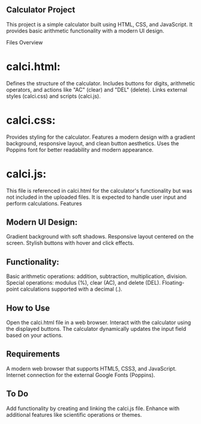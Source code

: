 ## Calculator Project
This project is a simple calculator built using HTML, CSS, and JavaScript. It provides basic arithmetic functionality with a modern UI design.

Files Overview
# calci.html:

Defines the structure of the calculator.
Includes buttons for digits, arithmetic operators, and actions like "AC" (clear) and "DEL" (delete).
Links external styles (calci.css) and scripts (calci.js).
# calci.css:

Provides styling for the calculator.
Features a modern design with a gradient background, responsive layout, and clean button aesthetics.
Uses the Poppins font for better readability and modern appearance.
# calci.js:

This file is referenced in calci.html for the calculator's functionality but was not included in the uploaded files. It is expected to handle user input and perform calculations.
Features
## Modern UI Design:
Gradient background with soft shadows.
Responsive layout centered on the screen.
Stylish buttons with hover and click effects.
## Functionality:
Basic arithmetic operations: addition, subtraction, multiplication, division.
Special operations: modulus (%), clear (AC), and delete (DEL).
Floating-point calculations supported with a decimal (.).
## How to Use
Open the calci.html file in a web browser.
Interact with the calculator using the displayed buttons.
The calculator dynamically updates the input field based on your actions.
## Requirements
A modern web browser that supports HTML5, CSS3, and JavaScript.
Internet connection for the external Google Fonts (Poppins).
## To Do
Add functionality by creating and linking the calci.js file.
Enhance with additional features like scientific operations or themes.

